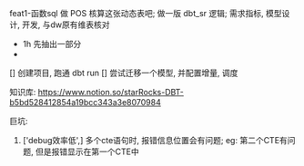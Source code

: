 feat1-函数sql
做 POS 核算这张动态表吧; 做一版 dbt_sr 逻辑; 需求指标, 模型设计, 开发, 与dw原有维表核对
- 1h 先抽出一部分
- 


[] 创建项目, 跑通 dbt run 
[] 尝试迁移一个模型, 并配置增量, 调度

知识库: https://www.notion.so/starRocks-DBT-b5bd528412854a19bcc343a3e8070984


巨坑:
1. ['debug效率低',] 多个cte语句时, 报错信息位置会有问题; eg: 第二个CTE有问题, 但是报错显示在第一个CTE中
